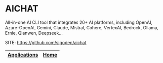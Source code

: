 # AICHAT

 All-in-one AI CLI tool that integrates 20+ AI platforms, including OpenAI,  Azure-OpenAI, Gemini, Claude, Mistral, Cohere, VertexAI, Bedrock, Ollama,  Ernie, Qianwen, Deepseek...

 SITE: https://github.com/sigoden/aichat

 | [Applications](https://portable-linux-apps.github.io/apps.html) | [Home](https://portable-linux-apps.github.io)
 | --- | --- |
